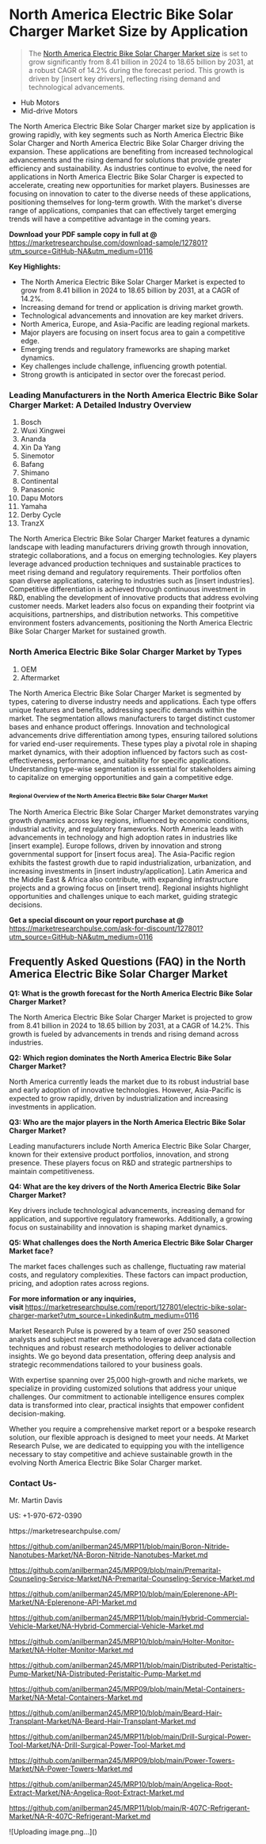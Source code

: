 <h1>North America Electric Bike Solar Charger Market&nbsp;Size by Application</h1><blockquote><p>The <a href="https://marketresearchpulse.com/download-sample/127801?utm_source=GitHub-NA&amp;utm_medium=0116">North America Electric Bike Solar Charger Market size</a> is set to grow significantly from 8.41 billion in 2024 to 18.65 billion by 2031, at a robust CAGR of 14.2% during the forecast period. This growth is driven by [insert key drivers], reflecting rising demand and technological advancements.</p></blockquote><ul><li>Hub Motors<li> Mid-drive Motors</li></ul><p>The North America Electric Bike Solar Charger market size by application is growing rapidly, with key segments such as North America Electric Bike Solar Charger and North America Electric Bike Solar Charger driving the expansion. These applications are benefiting from increased technological advancements and the rising demand for solutions that provide greater efficiency and sustainability. As industries continue to evolve, the need for applications in North America Electric Bike Solar Charger is expected to accelerate, creating new opportunities for market players. Businesses are focusing on innovation to cater to the diverse needs of these applications, positioning themselves for long-term growth. With the market's diverse range of applications, companies that can effectively target emerging trends will have a competitive advantage in the coming years.</p><p><strong>Download your PDF sample copy in full at @ </strong><a href="https://marketresearchpulse.com/download-sample/127801?utm_source=GitHub-NA&amp;utm_medium=0116">https://marketresearchpulse.com/download-sample/127801?utm_source=GitHub-NA&amp;utm_medium=0116</a></p><p><strong>Key Highlights: </strong></p><ul><li>The North America Electric Bike Solar Charger Market is expected to grow from 8.41 billion in 2024 to 18.65 billion by 2031, at a CAGR of 14.2%.</li><li>Increasing demand for trend or application is driving market growth.</li><li>Technological advancements and innovation are key market drivers.</li><li>North America, Europe, and Asia-Pacific are leading regional markets.</li><li>Major players are focusing on insert focus area to gain a competitive edge.</li><li>Emerging trends and regulatory frameworks are shaping market dynamics.</li><li>Key challenges include challenge, influencing growth potential.</li><li>Strong growth is anticipated in sector over the forecast period.</li></ul><h3>Leading Manufacturers in the North America Electric Bike Solar Charger Market: A Detailed Industry Overview</h3><ol><li>Bosch</li><li>Wuxi Xingwei</li><li>Ananda</li><li>Xin Da Yang</li><li>Sinemotor</li><li>Bafang</li><li>Shimano</li><li>Continental</li><li>Panasonic</li><li>Dapu Motors</li><li>Yamaha</li><li>Derby Cycle</li><li>TranzX</li></ol><div class="flex max-w-full flex-col flex-grow"><div class="min-h-8 text-message flex w-full flex-col items-end gap-2 whitespace-normal break-words [.text-message+&amp;]:mt-5" dir="auto" data-message-author-role="assistant" data-message-id="fd8432e4-4910-450d-b182-61b7bfb0a01f" data-message-model-slug="gpt-4o"><div class="flex w-full flex-col gap-1 empty:hidden first:pt-[3px]"><div class="markdown prose w-full break-words dark:prose-invert light"><p>The North America Electric Bike Solar Charger Market features a dynamic landscape with leading manufacturers driving growth through innovation, strategic collaborations, and a focus on emerging technologies. Key players leverage advanced production techniques and sustainable practices to meet rising demand and regulatory requirements. Their portfolios often span diverse applications, catering to industries such as [insert industries]. Competitive differentiation is achieved through continuous investment in R&amp;D, enabling the development of innovative products that address evolving customer needs. Market leaders also focus on expanding their footprint via acquisitions, partnerships, and distribution networks. This competitive environment fosters advancements, positioning the North America Electric Bike Solar Charger Market for sustained growth.</p></div></div></div></div><h3>North America Electric Bike Solar Charger Market by Types</h3><ol><li>OEM<li> Aftermarket</li></ol><div class="flex max-w-full flex-col flex-grow"><div class="min-h-8 text-message flex w-full flex-col items-end gap-2 whitespace-normal break-words [.text-message+&amp;]:mt-5" dir="auto" data-message-author-role="assistant" data-message-id="084470be-0bb7-4664-bddf-5156b4f41249" data-message-model-slug="gpt-4o-mini"><div class="flex w-full flex-col gap-1 empty:hidden first:pt-[3px]"><div class="markdown prose w-full break-words dark:prose-invert light"><p>The North America Electric Bike Solar Charger Market is segmented by types, catering to diverse industry needs and applications. Each type offers unique features and benefits, addressing specific demands within the market. The segmentation allows manufacturers to target distinct customer bases and enhance product offerings. Innovation and technological advancements drive differentiation among types, ensuring tailored solutions for varied end-user requirements. These types play a pivotal role in shaping market dynamics, with their adoption influenced by factors such as cost-effectiveness, performance, and suitability for specific applications. Understanding type-wise segmentation is essential for stakeholders aiming to capitalize on emerging opportunities and gain a competitive edge.</p></div></div></div></div><h3><span style="font-size: 11px;">Regional Overview of the North America Electric Bike Solar Charger Market</span></h3><div class="flex max-w-full flex-col flex-grow"><div class="min-h-8 text-message flex w-full flex-col items-end gap-2 whitespace-normal break-words [.text-message+&amp;]:mt-5" dir="auto" data-message-author-role="assistant" data-message-id="e9038762-ce64-4e30-91c9-9bd413514231" data-message-model-slug="gpt-4o-mini"><div class="flex w-full flex-col gap-1 empty:hidden first:pt-[3px]"><div class="markdown prose w-full break-words dark:prose-invert light"><p>The North America Electric Bike Solar Charger Market demonstrates varying growth dynamics across key regions, influenced by economic conditions, industrial activity, and regulatory frameworks. North America leads with advancements in technology and high adoption rates in industries like [insert example]. Europe follows, driven by innovation and strong governmental support for [insert focus area]. The Asia-Pacific region exhibits the fastest growth due to rapid industrialization, urbanization, and increasing investments in [insert industry/application]. Latin America and the Middle East &amp; Africa also contribute, with expanding infrastructure projects and a growing focus on [insert trend]. Regional insights highlight opportunities and challenges unique to each market, guiding strategic decisions.</p></div></div></div></div><p><strong>Get a special discount on your report purchase at @ </strong><a href="https://marketresearchpulse.com/ask-for-discount/127801?utm_source=GitHub-NA&amp;utm_medium=0116">https://marketresearchpulse.com/ask-for-discount/127801?utm_source=GitHub-NA&amp;utm_medium=0116</a></p><h2>Frequently Asked Questions (FAQ) in the North America Electric Bike Solar Charger Market</h2><p><strong>Q1: What is the growth forecast for the North America Electric Bike Solar Charger Market?</strong></p><p>The North America Electric Bike Solar Charger Market is projected to grow from 8.41 billion in 2024 to 18.65 billion by 2031, at a CAGR of 14.2%. This growth is fueled by advancements in trends and rising demand across industries.</p><p><strong>Q2: Which region dominates the North America Electric Bike Solar Charger Market?</strong></p><p>North America currently leads the market due to its robust industrial base and early adoption of innovative technologies. However, Asia-Pacific is expected to grow rapidly, driven by industrialization and increasing investments in application.</p><p><strong>Q3: Who are the major players in the North America Electric Bike Solar Charger Market?</strong></p><p>Leading manufacturers include North America Electric Bike Solar Charger, known for their extensive product portfolios, innovation, and strong presence. These players focus on R&amp;D and strategic partnerships to maintain competitiveness.</p><p><strong>Q4: What are the key drivers of the North America Electric Bike Solar Charger Market?</strong></p><p>Key drivers include technological advancements, increasing demand for application, and supportive regulatory frameworks. Additionally, a growing focus on sustainability and innovation is shaping market dynamics.</p><p><strong>Q5: What challenges does the North America Electric Bike Solar Charger Market face?</strong></p><p>The market faces challenges such as challenge, fluctuating raw material costs, and regulatory complexities. These factors can impact production, pricing, and adoption rates across regions.</p><p><strong>For more information or any inquiries, visit&nbsp;</strong><a href="https://marketresearchpulse.com/report/127801/electric-bike-solar-charger-market?utm_source=Linkedin&utm_medium=0116">https://marketresearchpulse.com/report/127801/electric-bike-solar-charger-market?utm_source=Linkedin&utm_medium=0116</a></p><p>Market Research Pulse is powered by a team of over 250 seasoned analysts and subject matter experts who leverage advanced data collection techniques and robust research methodologies to deliver actionable insights. We go beyond data presentation, offering deep analysis and strategic recommendations tailored to your business goals.</p><p>With expertise spanning over 25,000 high-growth and niche markets, we specialize in providing customized solutions that address your unique challenges. Our commitment to actionable intelligence ensures complex data is transformed into clear, practical insights that empower confident decision-making.</p><p>Whether you require a comprehensive market report or a bespoke research solution, our flexible approach is designed to meet your needs. At Market Research Pulse, we are dedicated to equipping you with the intelligence necessary to stay competitive and achieve sustainable growth in the evolving North America Electric Bike Solar Charger market.</p><h3><strong>Contact Us-</strong></h3><p>Mr. Martin Davis</p><p>US: +1-970-672-0390</p><p>https://marketresearchpulse.com/</p><p><a href="https://github.com/anilberman245/MRP11/blob/main/Boron-Nitride-Nanotubes-Market/NA-Boron-Nitride-Nanotubes-Market.md">https://github.com/anilberman245/MRP11/blob/main/Boron-Nitride-Nanotubes-Market/NA-Boron-Nitride-Nanotubes-Market.md</a></p><p><a href="https://github.com/anilberman245/MRP09/blob/main/Premarital-Counseling-Service-Market/NA-Premarital-Counseling-Service-Market.md">https://github.com/anilberman245/MRP09/blob/main/Premarital-Counseling-Service-Market/NA-Premarital-Counseling-Service-Market.md</a></p><p><a href="https://github.com/anilberman245/MRP10/blob/main/Eplerenone-API-Market/NA-Eplerenone-API-Market.md">https://github.com/anilberman245/MRP10/blob/main/Eplerenone-API-Market/NA-Eplerenone-API-Market.md</a></p><p><a href="https://github.com/anilberman245/MRP11/blob/main/Hybrid-Commercial-Vehicle-Market/NA-Hybrid-Commercial-Vehicle-Market.md">https://github.com/anilberman245/MRP11/blob/main/Hybrid-Commercial-Vehicle-Market/NA-Hybrid-Commercial-Vehicle-Market.md</a></p><p><a href="https://github.com/anilberman245/MRP10/blob/main/Holter-Monitor-Market/NA-Holter-Monitor-Market.md">https://github.com/anilberman245/MRP10/blob/main/Holter-Monitor-Market/NA-Holter-Monitor-Market.md</a></p><p><a href="https://github.com/anilberman245/MRP11/blob/main/Distributed-Peristaltic-Pump-Market/NA-Distributed-Peristaltic-Pump-Market.md">https://github.com/anilberman245/MRP11/blob/main/Distributed-Peristaltic-Pump-Market/NA-Distributed-Peristaltic-Pump-Market.md</a></p><p><a href="https://github.com/anilberman245/MRP09/blob/main/Metal-Containers-Market/NA-Metal-Containers-Market.md">https://github.com/anilberman245/MRP09/blob/main/Metal-Containers-Market/NA-Metal-Containers-Market.md</a></p><p><a href="https://github.com/anilberman245/MRP10/blob/main/Beard-Hair-Transplant-Market/NA-Beard-Hair-Transplant-Market.md">https://github.com/anilberman245/MRP10/blob/main/Beard-Hair-Transplant-Market/NA-Beard-Hair-Transplant-Market.md</a></p><p><a href="https://github.com/anilberman245/MRP11/blob/main/Drill-Surgical-Power-Tool-Market/NA-Drill-Surgical-Power-Tool-Market.md">https://github.com/anilberman245/MRP11/blob/main/Drill-Surgical-Power-Tool-Market/NA-Drill-Surgical-Power-Tool-Market.md</a></p><p><a href="https://github.com/anilberman245/MRP09/blob/main/Power-Towers-Market/NA-Power-Towers-Market.md">https://github.com/anilberman245/MRP09/blob/main/Power-Towers-Market/NA-Power-Towers-Market.md</a></p><p><a href="https://github.com/anilberman245/MRP10/blob/main/Angelica-Root-Extract-Market/NA-Angelica-Root-Extract-Market.md">https://github.com/anilberman245/MRP10/blob/main/Angelica-Root-Extract-Market/NA-Angelica-Root-Extract-Market.md</a></p><p><a href="https://github.com/anilberman245/MRP11/blob/main/R-407C-Refrigerant-Market/NA-R-407C-Refrigerant-Market.md">https://github.com/anilberman245/MRP11/blob/main/R-407C-Refrigerant-Market/NA-R-407C-Refrigerant-Market.md</a></p>
![Uploading image.png…]()
